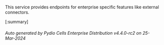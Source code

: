 






This service provides endpoints for enterprise specific features like external connectors.

[:summary]

###### Auto generated by Pydio Cells Enterprise Distribution v4.4.0-rc2 on 25-Mar-2024
